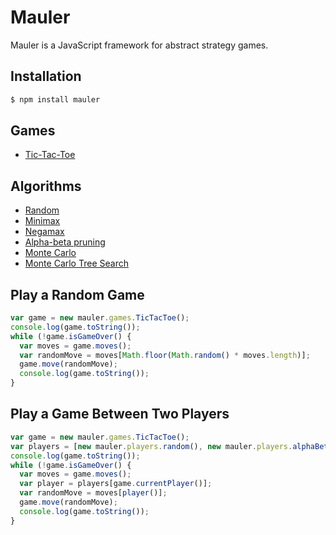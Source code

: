 Mauler
======

Mauler is a JavaScript framework for abstract strategy games.

Installation
------------

```bash
$ npm install mauler
```

Games
-----

- [Tic-Tac-Toe](http://github.com/davidrobles/mauler/blob/master/src/games/tic-tac-toe/tic-tac-toe.js)

Algorithms
----------

- [Random](http://github.com/davidrobles/mauler/blob/master/src/players/random.js)
- [Minimax](http://github.com/davidrobles/mauler/blob/master/src/players/minimax.js)
- [Negamax](http://github.com/davidrobles/mauler/blob/master/src/players/negamax.js)
- [Alpha-beta pruning](http://github.com/davidrobles/mauler/blob/master/src/players/alpha-beta.js)
- [Monte Carlo](http://github.com/davidrobles/mauler/blob/master/src/players/monte-carlo.js)
- [Monte Carlo Tree Search](http://github.com/davidrobles/mauler/blob/master/src/players/mcts.js)

Play a Random Game
------------------

```js
var game = new mauler.games.TicTacToe();
console.log(game.toString());
while (!game.isGameOver() {
  var moves = game.moves();
  var randomMove = moves[Math.floor(Math.random() * moves.length)];
  game.move(randomMove);
  console.log(game.toString());
}
```

Play a Game Between Two Players
-------------------------------

```js
var game = new mauler.games.TicTacToe();
var players = [new mauler.players.random(), new mauler.players.alphaBeta()]
console.log(game.toString());
while (!game.isGameOver() {
  var moves = game.moves();
  var player = players[game.currentPlayer()];
  var randomMove = moves[player()];
  game.move(randomMove);
  console.log(game.toString());
}
```

